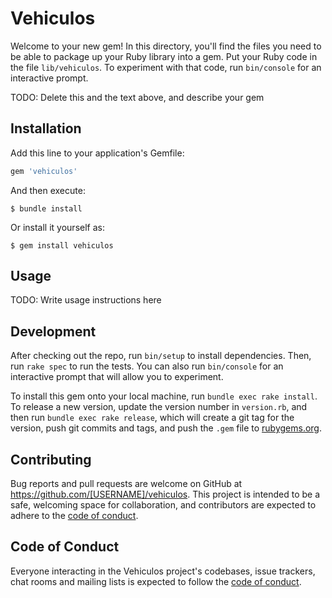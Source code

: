 # Vehiculos

Welcome to your new gem! In this directory, you'll find the files you need to be able to package up your Ruby library into a gem. Put your Ruby code in the file `lib/vehiculos`. To experiment with that code, run `bin/console` for an interactive prompt.

TODO: Delete this and the text above, and describe your gem

## Installation

Add this line to your application's Gemfile:

```ruby
gem 'vehiculos'
```

And then execute:

    $ bundle install

Or install it yourself as:

    $ gem install vehiculos

## Usage

TODO: Write usage instructions here

## Development

After checking out the repo, run `bin/setup` to install dependencies. Then, run `rake spec` to run the tests. You can also run `bin/console` for an interactive prompt that will allow you to experiment.

To install this gem onto your local machine, run `bundle exec rake install`. To release a new version, update the version number in `version.rb`, and then run `bundle exec rake release`, which will create a git tag for the version, push git commits and tags, and push the `.gem` file to [rubygems.org](https://rubygems.org).

## Contributing

Bug reports and pull requests are welcome on GitHub at https://github.com/[USERNAME]/vehiculos. This project is intended to be a safe, welcoming space for collaboration, and contributors are expected to adhere to the [code of conduct](https://github.com/[USERNAME]/vehiculos/blob/master/CODE_OF_CONDUCT.md).


## Code of Conduct

Everyone interacting in the Vehiculos project's codebases, issue trackers, chat rooms and mailing lists is expected to follow the [code of conduct](https://github.com/[USERNAME]/vehiculos/blob/master/CODE_OF_CONDUCT.md).
